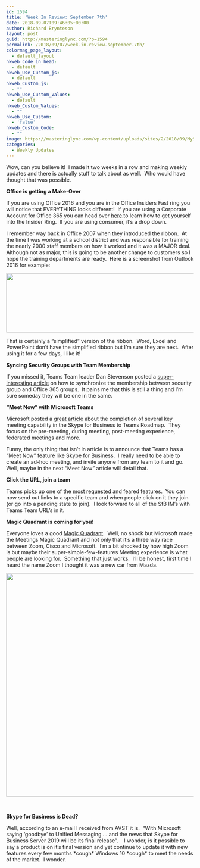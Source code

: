 ```yaml
---
id: 1594
title: 'Week In Review: September 7th'
date: 2018-09-07T09:46:05+00:00
author: Richard Brynteson
layout: post
guid: http://masteringlync.com/?p=1594
permalink: /2018/09/07/week-in-review-september-7th/
colormag_page_layout:
  - default_layout
nkweb_code_in_head:
  - default
nkweb_Use_Custom_js:
  - default
nkweb_Custom_js:
  - ""
nkweb_Use_Custom_Values:
  - default
nkweb_Custom_Values:
  - ""
nkweb_Use_Custom:
  - 'false'
nkweb_Custom_Code:
  - ""
image: https://masteringlync.com/wp-content/uploads/sites/2/2018/09/MySQL_Upgrade.jpg
categories:
  - Weekly Updates
---
```

Wow, can you believe it!  I made it two weeks in a row and making weekly updates and there is actually stuff to talk about as well.  Who would have thought that was possible.

**Office is getting a Make-Over**

If you are using Office 2016 and you are in the Office Insiders Fast ring you will notice that EVERYTHING looks different!  If you are using a Corporate Account for Office 365 you can head over <a href="https://support.office.com/en-us/article/how-office-365-commercial-customers-can-get-early-access-to-new-office-features-4dd8ba40-73c0-4468-b778-c7b744d03ead?ui=en-US&rs=en-US&ad=US" target="_blank" rel="noopener">here </a>to learn how to get yourself into the Insider Ring.  If you are using consumer, it&#8217;s a drop down.

I remember way back in Office 2007 when they introduced the ribbon.  At the time I was working at a school district and was responsible for training the nearly 2000 staff members on how it worked and it was a MAJOR deal.  Although not as major, this is going to be another change to customers so I hope the training departments are ready.  Here is a screenshot from Outlook 2016 for example:

<img class="alignnone wp-image-1595 size-large" src="https://i0.wp.com/masteringlync.com/wp-content/uploads/sites/2/2018/09/NewOutlook.png?resize=800%2C159&#038;ssl=1" alt="" width="800" height="159" srcset="https://i0.wp.com/masteringlync.com/wp-content/uploads/sites/2/2018/09/NewOutlook.png?resize=1024%2C204&ssl=1 1024w, https://i0.wp.com/masteringlync.com/wp-content/uploads/sites/2/2018/09/NewOutlook.png?resize=300%2C60&ssl=1 300w, https://i0.wp.com/masteringlync.com/wp-content/uploads/sites/2/2018/09/NewOutlook.png?resize=768%2C153&ssl=1 768w, https://i0.wp.com/masteringlync.com/wp-content/uploads/sites/2/2018/09/NewOutlook.png?w=1600&ssl=1 1600w, https://i0.wp.com/masteringlync.com/wp-content/uploads/sites/2/2018/09/NewOutlook.png?w=2400&ssl=1 2400w" sizes="(max-width: 800px) 100vw, 800px" data-recalc-dims="1" /> 

That is certainly a &#8220;simplified&#8221; version of the ribbon.  Word, Excel and PowerPoint don&#8217;t have the simplified ribbon but I&#8217;m sure they are next.  After using it for a few days, I like it!

**Syncing Security Groups with Team Membership**

If you missed it, Teams Team leader Dan Stevenson posted a <a href="https://techcommunity.microsoft.com/t5/Microsoft-Teams-Blog/Syncing-Security-Groups-with-team-membership/ba-p/241959" target="_blank" rel="noopener">super-interesting article</a> on how to synchronize the membership between security group and Office 365 groups.  It pains me that this is still a thing and I&#8217;m sure someday they will be one in the same.

**&#8220;Meet Now&#8221; with Microsoft Teams**

Microsoft posted a <a href="https://techcommunity.microsoft.com/t5/Microsoft-Teams-Blog/Meet-Now-with-Microsoft-Teams/ba-p/237029" target="_blank" rel="noopener">great article</a> about the completion of several key meeting capability in the Skype for Business to Teams Roadmap.  They focus on the pre-meeting, during meeting, post-meeting experience, federated meetings and more.

Funny, the only thing that isn&#8217;t in article is to announce that Teams has a &#8220;Meet Now&#8221; feature like Skype for Business.  I really need to be able to  create an ad-hoc meeting, and invite anyone from any team to it and go.  Well, maybe in the next &#8220;Meet Now&#8221; article will detail that.

**Click the URL, join a team**

Teams picks up one of the <a href="https://support.office.com/en-us/article/What-s-new-in-Microsoft-Teams-d7092a6d-c896-424c-b362-a472d5f105de" target="_blank" rel="noopener">most requested </a>and feared features.  You can now send out links to a specific team and when people click on it they join (or go into a pending state to join).  I look forward to all of the SfB IM&#8217;s with Teams Team URL&#8217;s in it.

**Magic Quadrant is coming for you!**

Everyone loves a good <a href="https://www.gartner.com/doc/reprints?id=1-5EXL4OW&ct=180906&st=sb&utm_source=t.co&utm_medium=referral" target="_blank" rel="noopener">Magic Quadrant</a>.  Well, no shock but Microsoft made the Meetings Magic Quadrant and not only that it&#8217;s a three way race between Zoom, Cisco and Microsoft.  I&#8217;m a bit shocked by how high Zoom is but maybe their super-simple-few-features Meeting experience is what people are looking for.  Something that just works.  I&#8217;ll be honest, first time I heard the name Zoom I thought it was a new car from Mazda.

<img class="wp-image-1596 alignnone" src="https://i1.wp.com/masteringlync.com/wp-content/uploads/sites/2/2018/09/343132_0001.png?resize=600%2C600&#038;ssl=1" alt="" width="600" height="600" srcset="https://i1.wp.com/masteringlync.com/wp-content/uploads/sites/2/2018/09/343132_0001.png?w=1393&ssl=1 1393w, https://i1.wp.com/masteringlync.com/wp-content/uploads/sites/2/2018/09/343132_0001.png?resize=150%2C150&ssl=1 150w, https://i1.wp.com/masteringlync.com/wp-content/uploads/sites/2/2018/09/343132_0001.png?resize=300%2C300&ssl=1 300w, https://i1.wp.com/masteringlync.com/wp-content/uploads/sites/2/2018/09/343132_0001.png?resize=768%2C768&ssl=1 768w, https://i1.wp.com/masteringlync.com/wp-content/uploads/sites/2/2018/09/343132_0001.png?resize=1024%2C1024&ssl=1 1024w" sizes="(max-width: 600px) 100vw, 600px" data-recalc-dims="1" /> 

&nbsp;

**Skype for Business is Dead?**

Well, according to an e-mail I received from AVST it is.  &#8220;With Microsoft saying &#8216;goodbye&#8217; to Unified Messaging &#8230; and the news that Skype for Business Server 2019 will be its final release&#8221;.    I wonder, is it possible to say a product is on it&#8217;s final version and yet continue to update it with new features every few months \*cough\* Windows 10 \*cough\* to meet the needs of the market.  I wonder.

&nbsp;

&nbsp;
